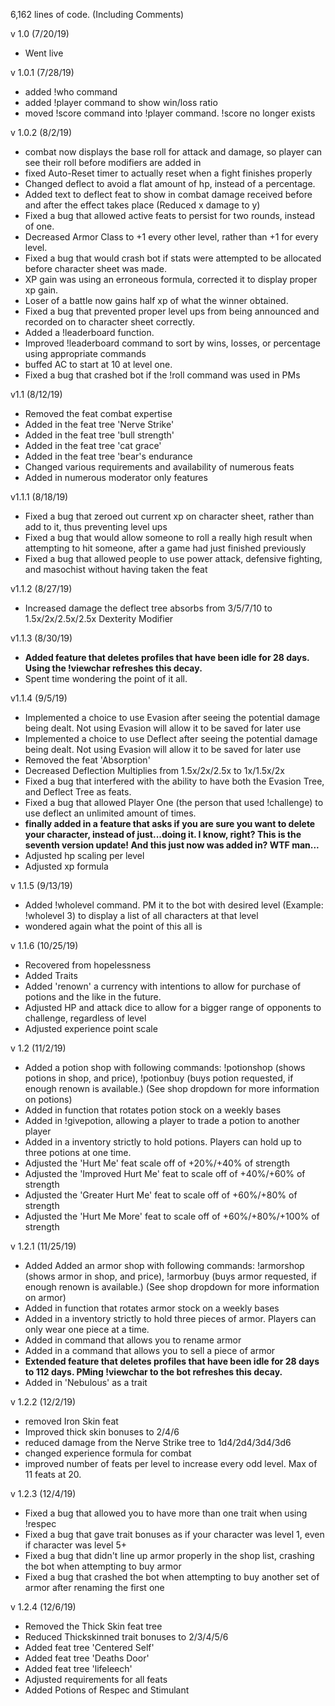 6,162 lines of code. (Including Comments)

v 1.0 (7/20/19)
- Went live

v 1.0.1 (7/28/19)
- added !who command
- added !player command to show win/loss ratio
- moved !score command into !player command. !score no longer exists

v 1.0.2 (8/2/19)
- combat now displays the base roll for attack and damage, so player can see their roll before modifiers are added in
- fixed Auto-Reset timer to actually reset when a fight finishes properly
- Changed deflect to avoid a flat amount of hp, instead of a percentage.
- Added text to deflect feat to show in combat damage received before and after the effect takes place (Reduced x damage to y)
- Fixed a bug that allowed active feats to persist for two rounds, instead of one.
- Decreased Armor Class to +1 every other level, rather than +1 for every level.
- Fixed a bug that would crash bot if stats were attempted to be allocated before character sheet was made.
- XP gain was using an erroneous formula, corrected it to display proper xp gain.
- Loser of a battle now gains half xp of what the winner obtained.
- Fixed a bug that prevented proper level ups from being announced and recorded on to character sheet correctly.
- Added a !leaderboard function.
- Improved !leaderboard command to sort by wins, losses, or percentage using appropriate commands
- buffed AC to start at 10 at level one.
- Fixed a bug that crashed bot if the !roll command was used in PMs

v1.1 (8/12/19)
- Removed the feat combat expertise
- Added in the feat tree 'Nerve Strike'
- Added in the feat tree 'bull strength'
- Added in the feat tree 'cat grace'
- Added in the feat tree 'bear's endurance
- Changed various requirements and availability of numerous feats
- Added in numerous moderator only features

v1.1.1 (8/18/19)
- Fixed a bug that zeroed out current xp on character sheet, rather than add to it, thus preventing level ups
- Fixed a bug that would allow someone to roll a really high result when attempting to hit someone, after a game had just finished previously
- Fixed a bug that allowed people to use power attack, defensive fighting, and masochist without having taken the feat

v1.1.2 (8/27/19)
- Increased damage the deflect tree absorbs from 3/5/7/10 to 1.5x/2x/2.5x/2.5x Dexterity Modifier

v1.1.3 (8/30/19)
- **Added feature that deletes profiles that have been idle for 28 days. Using the !viewchar refreshes this decay.**
- Spent time wondering the point of it all.

v1.1.4 (9/5/19)
- Implemented a choice to use Evasion after seeing the potential damage being dealt. Not using Evasion will allow it to be saved for later use
- Implemented a choice to use Deflect after seeing the potential damage being dealt. Not using Evasion will allow it to be saved for later use
- Removed the feat 'Absorption'
- Decreased Deflection Multiplies from 1.5x/2x/2.5x to 1x/1.5x/2x
- Fixed a bug that interfered with the ability to have both the Evasion Tree, and Deflect Tree as feats.
- Fixed a bug that allowed Player One (the person that used !challenge) to use deflect an unlimited amount of times.
- **finally added in a feature that asks if you are sure you want to delete your character, instead of just...doing it. I know, right? This is the seventh version update! And this just now was added in? WTF man...**
- Adjusted hp scaling per level
- Adjusted xp formula

v 1.1.5 (9/13/19)
- Added !wholevel command. PM it to the bot with desired level (Example: !wholevel 3) to display a list of all characters at that level
- wondered again what the point of this all is

v 1.1.6 (10/25/19)
- Recovered from hopelessness
- Added Traits
- Added 'renown' a currency with intentions to allow for purchase of potions and the like in the future.
- Adjusted HP and attack dice to allow for a bigger range of opponents to challenge, regardless of level
- Adjusted experience point scale

v 1.2 (11/2/19)
- Added a potion shop with following commands: !potionshop (shows potions in shop, and price), !potionbuy (buys potion requested, if enough renown is available.) (See shop dropdown for more information on potions)
- Added in function that rotates potion stock on a weekly bases
- Added in !givepotion, allowing a player to trade a potion to another player
- Added in a inventory strictly to hold potions. Players can hold up to three potions at one time.
- Adjusted the 'Hurt Me' feat scale off of +20%/+40% of strength
- Adjusted the 'Improved Hurt Me' feat to scale off of +40%/+60% of strength
- Adjusted the 'Greater Hurt Me' feat to scale off of +60%/+80% of strength
- Adjusted the 'Hurt Me More' feat to scale off of +60%/+80%/+100% of strength

v 1.2.1 (11/25/19)
- Added Added an armor shop with following commands: !armorshop (shows armor in shop, and price), !armorbuy (buys armor requested, if enough renown is available.) (See shop dropdown for more information on armor)
- Added in function that rotates armor stock on a weekly bases
- Added in a inventory strictly to hold three pieces of armor. Players can only wear one piece at a time.
- Added in command that allows you to rename armor
- Added in a command that allows you to sell a piece of armor
- **Extended feature that deletes profiles that have been idle for 28 days to 112 days. PMing !viewchar to the bot refreshes this decay.**
- Added in 'Nebulous' as a trait 

v 1.2.2 (12/2/19)
- removed Iron Skin feat
- Improved thick skin bonuses to 2/4/6
- reduced damage from the Nerve Strike tree to 1d4/2d4/3d4/3d6
- changed experience formula for combat
- improved number of feats per level to increase every odd level. Max of 11 feats at 20.

v 1.2.3 (12/4/19)
- Fixed a bug that allowed you to have more than one trait when using !respec
- Fixed a bug that gave trait bonuses as if your character was level 1, even if character was level 5+
- Fixed a bug that didn't line up armor properly in the shop list, crashing the bot when attempting to buy armor
- Fixed a bug that crashed the bot when attempting to buy another set of armor after renaming the first one

v 1.2.4 (12/6/19)
- Removed the Thick Skin feat tree
- Reduced Thickskinned trait bonuses to 2/3/4/5/6
- Added feat tree 'Centered Self'
- Added feat tree 'Deaths Door'
- Added feat tree 'lifeleech'
- Adjusted requirements for all feats 
- Added Potions of Respec and Stimulant 
